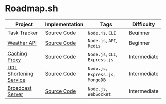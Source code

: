 # Roadmap.sh

| Project                                                                      | Implementation                                                         | Tags                               | Difficulty   |
| ---------------------------------------------------------------------------- | ---------------------------------------------------------------------- | ---------------------------------- | ------------ |
| [Task Tracker](https://roadmap.sh/projects/task-tracker)                     | [Source Code](./Backend-Projects/Beginner/Task-Tracker/)               | `Node.js`, `CLI`                   | Beginner     |
| [Weather API](https://roadmap.sh/projects/weather-api-wrapper-service)       | [Source Code](./Backend-Projects/Beginner/Weather-API/)                | `Node.js`, `API`, `Redis`          | Beginner     |
| [Caching Proxy](https://roadmap.sh/projects/caching-server)                  | [Source Code](./Backend-Projects/Intermediate/Caching-Proxy/)          | `Node.js`, `CLI`, `Express.js`     | Intermediate |
| [URL Shortening Service](https://roadmap.sh/projects/url-shortening-service) | [Source Code](./Backend-Projects/Intermediate/URL-Shortening-Service/) | `Node.js`, `Express.js`, `MongoDB` | Intermediate |
| [Broadcast Server](https://roadmap.sh/projects/broadcast-server)             | [Source Code](./Backend-Projects/Intermediate/Broadcast-Server/)       | `Node.js`, `WebSocket`             | Intermediate |
